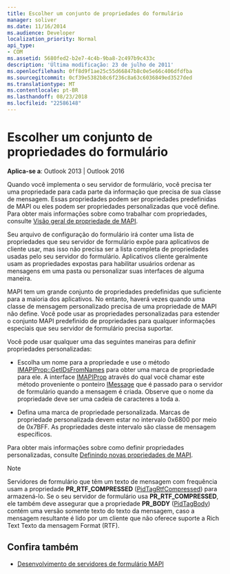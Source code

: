 ```yaml
---
title: Escolher um conjunto de propriedades do formulário
manager: soliver
ms.date: 11/16/2014
ms.audience: Developer
localization_priority: Normal
api_type:
- COM
ms.assetid: 5680fed2-b2e7-4c4b-9ba8-2c497b9c433c
description: 'Última modificação: 23 de julho de 2011'
ms.openlocfilehash: 0ff8d9f1ae25c55d66847b8c0e5e66c406dfdfba
ms.sourcegitcommit: 0cf39e5382b8c6f236c8a63c6036849ed3527ded
ms.translationtype: MT
ms.contentlocale: pt-BR
ms.lasthandoff: 08/23/2018
ms.locfileid: "22586148"
---
```

# <a name="choosing-a-forms-property-set"></a>Escolher um conjunto de propriedades do formulário

**Aplica-se a**: Outlook 2013 | Outlook 2016 
  
Quando você implementa o seu servidor de formulário, você precisa ter uma propriedade para cada parte da informação que precisa de sua classe de mensagem. Essas propriedades podem ser propriedades predefinidas de MAPI ou eles podem ser propriedades personalizadas que você define. Para obter mais informações sobre como trabalhar com propriedades, consulte [Visão geral de propriedade de MAPI](mapi-property-overview.md).
  
Seu arquivo de configuração do formulário irá conter uma lista de propriedades que seu servidor de formulário expõe para aplicativos de cliente usar, mas isso não precisa ser a lista completa de propriedades usadas pelo seu servidor do formulário. Aplicativos cliente geralmente usam as propriedades expostas para habilitar usuários ordenar as mensagens em uma pasta ou personalizar suas interfaces de alguma maneira.
  
MAPI tem um grande conjunto de propriedades predefinidas que suficiente para a maioria dos aplicativos. No entanto, haverá vezes quando uma classe de mensagem personalizado precisa de uma propriedade de MAPI não define. Você pode usar as propriedades personalizadas para estender o conjunto MAPI predefinido de propriedades para qualquer informações especiais que seu servidor de formulário precisa suportar.
  
Você pode usar qualquer uma das seguintes maneiras para definir propriedades personalizadas:
  
- Escolha um nome para a propriedade e use o método [IMAPIProp::GetIDsFromNames](imapiprop-getidsfromnames.md) para obter uma marca de propriedade para ele. A interface [IMAPIProp](imapipropiunknown.md) através do qual você chamar este método proveniente o ponteiro [IMessage](imessageimapiprop.md) que é passado para o servidor de formulário quando a mensagem é criada. Observe que o nome da propriedade deve ser uma cadeia de caracteres a toda a. 
    
- Defina uma marca de propriedade personalizada. Marcas de propriedade personalizada devem estar no intervalo 0x6800 por meio de 0x7BFF. As propriedades deste intervalo são classe de mensagem específicos.
    
Para obter mais informações sobre como definir propriedades personalizadas, consulte [Definindo novas propriedades de MAPI](defining-new-mapi-properties.md).
  
> [!NOTE]
> Servidores de formulário que têm um texto de mensagem com frequência usam a propriedade **PR_RTF_COMPRESSED** ([PidTagRtfCompressed](pidtagrtfcompressed-canonical-property.md)) para armazená-lo. Se o seu servidor de formulário usa **PR_RTF_COMPRESSED**, ele também deve assegurar que a propriedade **PR_BODY** ([PidTagBody](pidtagbody-canonical-property.md)) contém uma versão somente texto do texto da mensagem, caso a mensagem resultante é lido por um cliente que não oferece suporte a Rich Text Texto da mensagem Format (RTF). 
  
## <a name="see-also"></a>Confira também

- [Desenvolvimento de servidores de formulário MAPI](developing-mapi-form-servers.md)


